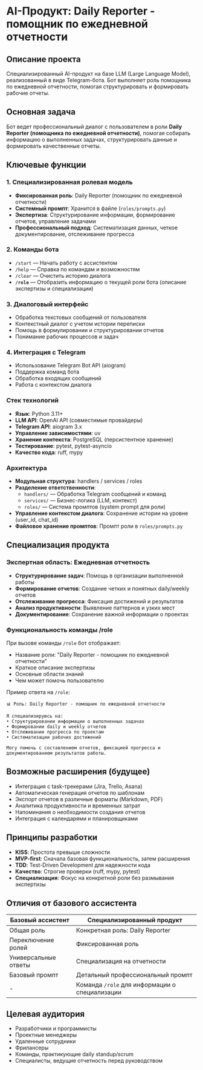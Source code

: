 # AI-Продукт: Daily Reporter - помощник по ежедневной отчетности

## Описание проекта

Специализированный AI-продукт на базе LLM (Large Language Model), реализованный в виде Telegram-бота. Бот выполняет роль помощника по ежедневной отчетности, помогая структурировать и формировать рабочие отчеты.

## Основная задача

Бот ведет профессиональный диалог с пользователем в роли **Daily Reporter (помощника по ежедневной отчетности)**, помогая собирать информацию о выполненных задачах, структурировать данные и формировать качественные отчеты.

## Ключевые функции

### 1. Специализированная ролевая модель
- **Фиксированная роль**: Daily Reporter (помощник по ежедневной отчетности)
- **Системный промпт**: Хранится в файле (`roles/prompts.py`)
- **Экспертиза**: Структурирование информации, формирование отчетов, управление задачами
- **Профессиональный подход**: Систематизация данных, четкое документирование, отслеживание прогресса

### 2. Команды бота
- `/start` — Начать работу с ассистентом
- `/help` — Справка по командам и возможностям
- `/clear` — Очистить историю диалога
- **`/role`** — Отобразить информацию о текущей роли бота (описание экспертизы и специализации)

### 3. Диалоговый интерфейс
- Обработка текстовых сообщений от пользователя
- Контекстный диалог с учетом истории переписки
- Помощь в формулировании и структурировании отчетов
- Понимание рабочих процессов и задач

### 4. Интеграция с Telegram
- Использование Telegram Bot API (aiogram)
- Поддержка команд бота
- Обработка входящих сообщений
- Работа с контекстом диалога


### Стек технологий
- **Язык**: Python 3.11+
- **LLM API**: OpenAI API (совместимые провайдеры)
- **Telegram API**: aiogram 3.x
- **Управление зависимостями**: uv
- **Хранение контекста**: PostgreSQL (персистентное хранение)
- **Тестирование**: pytest, pytest-asyncio
- **Качество кода**: ruff, mypy

### Архитектура
- **Модульная структура**: handlers / services / roles
- **Разделение ответственности**:
  - `handlers/` — Обработка Telegram сообщений и команд
  - `services/` — Бизнес-логика (LLM, контекст)
  - `roles/` — Система промптов (system prompt для роли)
- **Управление контекстом диалога**: Сохранение истории на уровне (user_id, chat_id)
- **Файловое хранение промптов**: Промпт роли в `roles/prompts.py`


## Специализация продукта

### Экспертная область: Ежедневная отчетность
- **Структурирование задач**: Помощь в организации выполненной работы
- **Формирование отчетов**: Создание четких и понятных daily/weekly отчетов
- **Отслеживание прогресса**: Фиксация достижений и результатов
- **Анализ продуктивности**: Выявление паттернов и узких мест
- **Документирование**: Сохранение важной информации о проектах

### Функциональность команды /role
При вызове команды `/role` бот отображает:
- Название роли: "Daily Reporter - помощник по ежедневной отчетности"
- Краткое описание экспертизы
- Основные области знаний
- Чем может помочь пользователю

Пример ответа на `/role`:
```
📊 Роль: Daily Reporter - помощник по ежедневной отчетности

Я специализируюсь на:
• Структурировании информации о выполненных задачах
• Формировании daily и weekly отчетов
• Отслеживании прогресса по проектам
• Систематизации рабочих достижений

Могу помочь с составлением отчетов, фиксацией прогресса и документированием результатов работы.
```

## Возможные расширения (будущее)

- Интеграция с task-трекерами (Jira, Trello, Asana)
- Автоматическая генерация отчетов по шаблонам
- Экспорт отчетов в различные форматы (Markdown, PDF)
- Аналитика продуктивности и временных затрат
- Напоминания о необходимости создания отчетов
- Интеграция с календарями и планировщиками

## Принципы разработки

- **KISS**: Простота превыше сложности
- **MVP-first**: Сначала базовая функциональность, затем расширения
- **TDD**: Test-Driven Development для надежности кода
- **Качество**: Строгие проверки (ruff, mypy, pytest)
- **Специализация**: Фокус на конкретной роли без размывания экспертизы

## Отличия от базового ассистента

| Базовый ассистент | Специализированный продукт |
|-------------------|---------------------------|
| Общая роль | Конкретная роль: Daily Reporter |
| Переключение ролей | Фиксированная роль |
| Универсальные ответы | Специализация на отчетности |
| Базовый промпт | Детальный профессиональный промпт |
| - | Команда `/role` для информации о специализации |

## Целевая аудитория

- Разработчики и программисты
- Проектные менеджеры
- Удаленные сотрудники
- Фрилансеры
- Команды, практикующие daily standup/scrum
- Специалисты, ведущие отчетность перед руководством

